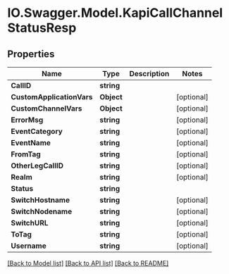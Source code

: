 # IO.Swagger.Model.KapiCallChannelStatusResp
## Properties

Name | Type | Description | Notes
------------ | ------------- | ------------- | -------------
**CallID** | **string** |  | 
**CustomApplicationVars** | **Object** |  | [optional] 
**CustomChannelVars** | **Object** |  | [optional] 
**ErrorMsg** | **string** |  | [optional] 
**EventCategory** | **string** |  | [optional] 
**EventName** | **string** |  | [optional] 
**FromTag** | **string** |  | [optional] 
**OtherLegCallID** | **string** |  | [optional] 
**Realm** | **string** |  | [optional] 
**Status** | **string** |  | 
**SwitchHostname** | **string** |  | [optional] 
**SwitchNodename** | **string** |  | [optional] 
**SwitchURL** | **string** |  | [optional] 
**ToTag** | **string** |  | [optional] 
**Username** | **string** |  | [optional] 

[[Back to Model list]](../README.md#documentation-for-models) [[Back to API list]](../README.md#documentation-for-api-endpoints) [[Back to README]](../README.md)

